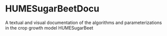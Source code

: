 # HUMESugarBeetDocu
A textual and visual documentation of the algorithms and parameterizations in the crop growth model HUMESugarBeet
